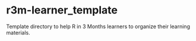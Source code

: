 # r3m-learner_template
Template directory to help R in 3 Months learners to organize their learning materials.
